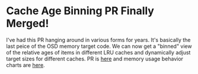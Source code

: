 # Cache Age Binning PR Finally Merged!

I've had this PR hanging around in various forms for years.  It's basically the last peice of the OSD memory target code.  We can now get a "binned" view of the relative ages of items in different LRU caches and dynamically adjust target sizes for different caches.  PR is [here](https://github.com/ceph/ceph/pull/43299) and memory usage behavior charts are [here](https://docs.google.com/spreadsheets/d/1lSp2cLzYmRfPILDCyLMXciIfdf0OvSFngwXukQFXIqQ/edit?usp=sharing).
